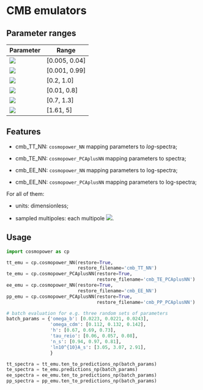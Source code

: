 # CMB emulators

## Parameter ranges

| Parameter  | Range |
| ---------  | ----- |
| <img src="https://latex.codecogs.com/gif.latex?\omega_{\mathrm{b}}"> | [0.005, 0.04] |
| <img src="https://latex.codecogs.com/gif.latex?\omega_{\mathrm{cdm}}"> | [0.001, 0.99] |
| <img src="https://latex.codecogs.com/gif.latex?h"> | [0.2, 1.0] |
| <img src="https://latex.codecogs.com/gif.latex?\tau_{\mathrm{reio}}"> | [0.01, 0.8] |
| <img src="https://latex.codecogs.com/gif.latex?n_{\mathrm{s}}"> | [0.7, 1.3] |
| <img src="https://latex.codecogs.com/gif.latex?\mathrm{ln}10^{10}A_{\mathrm{s}}"> | [1.61, 5] |


## Features

- cmb_TT_NN: ``cosmopower_NN`` mapping parameters to _log_-spectra;

- cmb_TE_NN: ``cosmopower_PCAplusNN`` mapping parameters to spectra;

- cmb_EE_NN: ``cosmopower_NN`` mapping parameters to log-spectra;

- cmb_EE_NN: ``cosmopower_PCAplusNN`` mapping parameters to log-spectra;

For all of them: 

- units: dimensionless;

- sampled multipoles: each multipole <img src="https://render.githubusercontent.com/render/math?math=\ell \in [2, 2508]">.


## Usage

```python
import cosmopower as cp

tt_emu = cp.cosmopower_NN(restore=True, 
                          restore_filename='cmb_TT_NN')
te_emu = cp.cosmopower_PCAplusNN(restore=True, 
                                 restore_filename='cmb_TE_PCAplusNN')
ee_emu = cp.cosmopower_NN(restore=True, 
                          restore_filename='cmb_EE_NN')
pp_emu = cp.cosmopower_PCAplusNN(restore=True, 
                                 restore_filename='cmb_PP_PCAplusNN')

# batch evaluation for e.g. three random sets of parameters
batch_params = {'omega_b': [0.0223, 0.0221, 0.0243],
                'omega_cdm': [0.112, 0.132, 0.142],
                'h': [0.67, 0.69, 0.73],
                'tau_reio': [0.06, 0.057, 0.08],
                'n_s': [0.94, 0.97, 0.81],
                'ln10^{10}A_s': [3.05, 3.07, 2.91],
                }

tt_spectra = tt_emu.ten_to_predictions_np(batch_params)
te_spectra = te_emu.predictions_np(batch_params)
ee_spectra = ee_emu.ten_to_predictions_np(batch_params)
pp_spectra = pp_emu.ten_to_predictions_np(batch_params)
```
